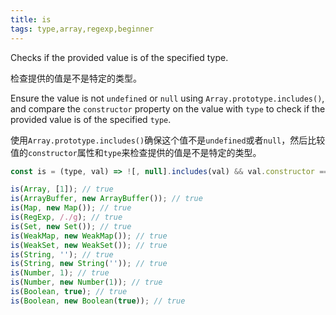 ```yaml
---
title: is
tags: type,array,regexp,beginner
---
```


Checks if the provided value is of the specified type.

检查提供的值是不是特定的类型。

Ensure the value is not `undefined` or `null` using `Array.prototype.includes()`, and compare the `constructor` property on the value with `type` to check if the provided value is of the specified `type`.

使用`Array.prototype.includes()`确保这个值不是`undefined`或者`null`，然后比较值的`constructor`属性和`type`来检查提供的值是不是特定的类型。

```js
const is = (type, val) => ![, null].includes(val) && val.constructor === type;
```

```js
is(Array, [1]); // true
is(ArrayBuffer, new ArrayBuffer()); // true
is(Map, new Map()); // true
is(RegExp, /./g); // true
is(Set, new Set()); // true
is(WeakMap, new WeakMap()); // true
is(WeakSet, new WeakSet()); // true
is(String, ''); // true
is(String, new String('')); // true
is(Number, 1); // true
is(Number, new Number(1)); // true
is(Boolean, true); // true
is(Boolean, new Boolean(true)); // true
```